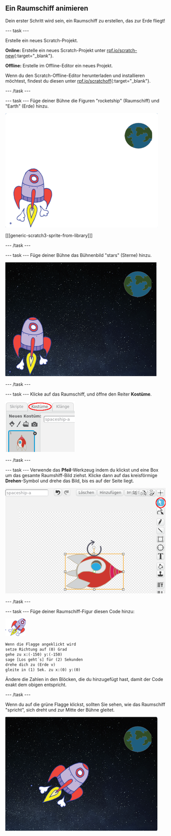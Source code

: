 ## Ein Raumschiff animieren

Dein erster Schritt wird sein, ein Raumschiff zu erstellen, das zur Erde fliegt!

\--- task \---

Erstelle ein neues Scratch-Projekt.

**Online:** Erstelle ein neues Scratch-Projekt unter [rpf.io/scratch-new](http://rpf.io/scratchon){:target="_blank"}.

**Offline:** Erstelle im Offline-Editor ein neues Projekt.

Wenn du den Scratch-Offline-Editor herunterladen und installieren möchtest, findest du diesen unter [rpf.io/scratchoff](http://rpf.io/scratchoff){:target="_blank"}.

\--- /task \---

\--- task \--- Füge deiner Bühne die Figuren "rocketship" (Raumschiff) und "Earth" (Erde) hinzu.

![Die Figuren Raumschiff und Erde](images/space-sprites.png)

[[[generic-scratch3-sprite-from-library]]]

\--- /task \---

\--- task \--- Füge deiner Bühne das Bühnenbild "stars" (Sterne) hinzu.

![Ein Weltraum-Bühnenbild](images/space-backdrop.png)

\--- /task \---

\--- task \--- Klicke auf das Raumschiff, und öffne den Reiter **Kostüme**.

![Sprite costume](images/space-costume.png)

\--- /task \---

\--- task \--- Verwende das **Pfeil**-Werkzeug indem du klickst und eine Box um das gesamte Raumshiff-Bild ziehst. Klicke dann auf das kreisförmige **Drehen**-Symbol und drehe das Bild, bis es auf der Seite liegt.

![Eine Figur drehen](images/space-rotate.png)

\--- /task \---

\--- task \--- Füge deiner Raumschiff-Figur diesen Code hinzu:

![Raumschiff-Figur](images/sprite-spaceship.png)

```blocks3
Wenn die Flagge angeklickt wird
setze Richtung auf (0) Grad
gehe zu x:(-150) y:(-150)
sage [Los geht´s] für (2) Sekunden
drehe dich zu (Erde v)
gleite in (1) Sek. zu x:(0) y:(0)
```

Ändere die Zahlen in den Blöcken, die du hinzugefügt hast, damit der Code exakt dem obigen entspricht.

\--- /task \---

Wenn du auf die grüne Flagge klickst, sollten Sie sehen, wie das Raumschiff "spricht", sich dreht und zur Mitte der Bühne gleitet.

![Test einer Raumschiff-Animation](images/space-animate-stage.png)